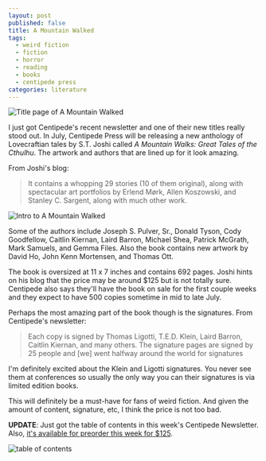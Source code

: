 ```yaml
---
layout: post
published: false
title: A Mountain Walked
tags: 
  - weird fiction
  - fiction
  - horror
  - reading
  - books
  - centipede press
categories: literature
---
```


![Title page of A Mountain Walked](http://i.imgur.com/jtrZLMz.jpg)

I just got Centipede's recent newsletter and one of their new titles really
stood out. In July, Centipede Press will be releasing a new anthology of
Lovecraftian tales by S.T. Joshi called *A Mountain Walks: Great Tales of the
Cthulhu*. The artwork and authors that are lined up for it look amazing.

From Joshi's blog:

> It contains a whopping 29 stories (10 of them original), along with
> spectacular art portfolios by Erlend Mørk, Allen Koszowski, and Stanley C.
> Sargent, along with much other work.

![Intro to A Mountain Walked](http://i.imgur.com/1vyDRxL.jpg)

Some of the authors include Joseph S. Pulver, Sr., Donald Tyson, Cody
Goodfellow, Caitlin Kiernan, Laird Barron, Michael Shea, Patrick McGrath, Mark
Samuels, and Gemma Files. Also the book contains new artwork by David Ho, John
Kenn Mortensen, and Thomas Ott.

The book is oversized at 11 x 7 inches and contains 692 pages. Joshi hints on
his blog that the price may be around $125 but is not totally sure. Centipede
also says they'll have the book on sale for the first couple weeks and they
expect to have 500 copies sometime in mid to late July.

Perhaps the most amazing part of the book though is the signatures. From
Centipede's newsletter:

> Each copy is signed by Thomas Ligotti, T.E.D. Klein, Laird Barron, Caitlin
> Kiernan, and many others. The signature pages are signed by 25 people and
> [we] went halfway around the world for signatures

I'm definitely excited about the Klein and Ligotti signatures. You never see
them at conferences so usually the only way you can their signatures is via
limited edition books.

This will definitely be a must-have for fans of weird fiction. And given the
amount of content, signature, etc, I think the price is not too bad.

**UPDATE**: Just got the table of contents in this week's Centipede Newsletter.
Also, [it's available for preorder this week for
$125](http://www.centipedepress.com/anthologies/mountainwalked.html).

![table of contents](http://i.imgur.com/nlRVh6R.jpg)
